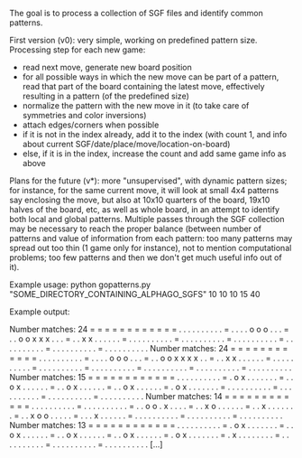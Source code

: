The goal is to process a collection of SGF files and identify common patterns.

First version (v0): very simple, working on predefined pattern size.
Processing step for each new game:
- read next move, generate new board position
- for all possible ways in which the new move can be part of a pattern, read that part of the board containing the latest move, effectively resulting in a pattern (of the predefined size)
- normalize the pattern with the new move in it (to take care of symmetries and color inversions)
- attach edges/corners when possible
- if it is not in the index already, add it to the index (with count 1, and info about current SGF/date/place/move/location-on-board)
- else, if it is in the index, increase the count and add same game info as above

Plans for the future (v*): more "unsupervised", with dynamic pattern sizes; for instance, for the same current move, it will look at small 4x4 patterns say enclosing the move, but also at 10x10 quarters of the board, 19x10 halves of the board, etc, as well as whole board, in an attempt to identify both local and global patterns.
Multiple passes through the SGF collection may be necessary to reach the proper balance (between number of patterns and value of information from each pattern: too many patterns may spread out too thin (1 game only for instance), not to mention computational problems; too few patterns and then we don't get much useful info out of it).


Example usage:
python gopatterns.py "SOME_DIRECTORY_CONTAINING_ALPHAGO_SGFS" 10 10 10 15 40

Example output:

Number matches: 24
= = = = = = = = = = =
= . . . . . . . . . .
= . . . . o o o . . .
= . . o o x x x . . .
= . . x x . . . . . .
= . . . . . . . . . .
= . . . . . . . . . .
= . . . . . . . . . .
= . . . . . . . . . .
= . . . . . . . . . .
= . . . . . . . . . .
Number matches: 24
= = = = = = = = = = =
= . . . . . . . . . .
= . . . . o o o . . .
= . . o o x x x x . .
= . . x x . . . . . .
= . . . . . . . . . .
= . . . . . . . . . .
= . . . . . . . . . .
= . . . . . . . . . .
= . . . . . . . . . .
= . . . . . . . . . .
Number matches: 15
= = = = = = = = = = =
= . . . . . . . . . .
= . o x . . . . . . .
= . . o x . . . . . .
= . . o x . . . . . .
= . . o x . . . . . .
= . o x . . . . . . .
= . . . . . . . . . .
= . . . . . . . . . .
= . . . . . . . . . .
= . . . . . . . . . .
Number matches: 14
= = = = = = = = = = =
= . . . . . . . . . .
= . . . . . . . . . .
= . . o o . x . . . .
= . . x o . . . . . .
= . . x . . . . . . .
= . . x o o . . . . .
= . . . x . . . . . .
= . . . . . . . . . .
= . . . . . . . . . .
= . . . . . . . . . .
Number matches: 13
= = = = = = = = = = =
= . . . . . . . . . .
= . o x . . . . . . .
= . . o x . . . . . .
= . . o x . . . . . .
= . . o x . . . . . .
= . o x . . . . . . .
= . x . . . . . . . .
= . . . . . . . . . .
= . . . . . . . . . .
= . . . . . . . . . .
[...]